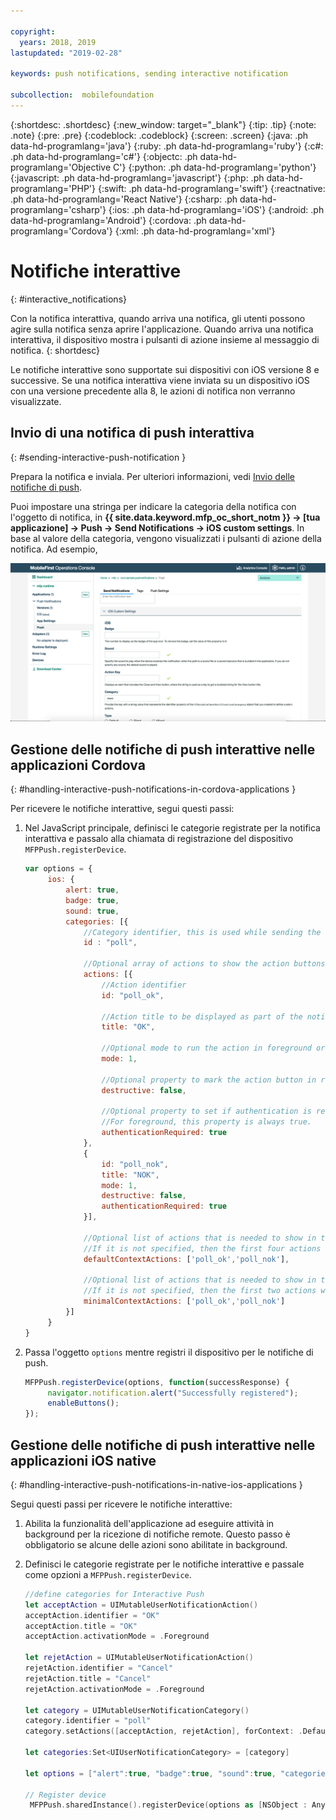 ```yaml
---

copyright:
  years: 2018, 2019
lastupdated: "2019-02-28"

keywords: push notifications, sending interactive notification

subcollection:  mobilefoundation
---
```


{:shortdesc: .shortdesc}
{:new_window: target="_blank"}
{:tip: .tip}
{:note: .note}
{:pre: .pre}
{:codeblock: .codeblock}
{:screen: .screen}
{:java: .ph data-hd-programlang='java'}
{:ruby: .ph data-hd-programlang='ruby'}
{:c#: .ph data-hd-programlang='c#'}
{:objectc: .ph data-hd-programlang='Objective C'}
{:python: .ph data-hd-programlang='python'}
{:javascript: .ph data-hd-programlang='javascript'}
{:php: .ph data-hd-programlang='PHP'}
{:swift: .ph data-hd-programlang='swift'}
{:reactnative: .ph data-hd-programlang='React Native'}
{:csharp: .ph data-hd-programlang='csharp'}
{:ios: .ph data-hd-programlang='iOS'}
{:android: .ph data-hd-programlang='Android'}
{:cordova: .ph data-hd-programlang='Cordova'}
{:xml: .ph data-hd-programlang='xml'}

# Notifiche interattive
{: #interactive_notifications}

Con la notifica interattiva, quando arriva una notifica, gli utenti possono agire sulla notifica senza aprire l'applicazione. Quando arriva una notifica interattiva, il dispositivo mostra i pulsanti di azione insieme al messaggio di notifica.
{: shortdesc}

Le notifiche interattive sono supportate sui dispositivi con iOS versione 8 e successive. Se una notifica interattiva viene inviata su un dispositivo iOS con una versione precedente alla 8, le azioni di notifica non verranno visualizzate.

## Invio di una notifica di push interattiva
{: #sending-interactive-push-notification }

Prepara la notifica e inviala. Per ulteriori informazioni, vedi [Invio delle notifiche di push](/docs/services/mobilefoundation?topic=mobilefoundation-send_push_notifications#send_push_notifications).

Puoi impostare una stringa per indicare la categoria della notifica con l'oggetto di notifica, in **{{ site.data.keyword.mfp_oc_short_notm }} → [tua applicazione] → Push → Send Notifications → iOS custom settings**. In base al valore della categoria, vengono visualizzati i pulsanti di azione della notifica. Ad esempio,

![Impostazione delle categorie per le notifiche interattive iOS in {{ site.data.keyword.mfp_oc_short_notm }}](images/categories-for-interactive-notifications.png)

## Gestione delle notifiche di push interattive nelle applicazioni Cordova
{: #handling-interactive-push-notifications-in-cordova-applications }

Per ricevere le notifiche interattive, segui questi passi: 

1. Nel JavaScript principale, definisci le categorie registrate per la notifica interattiva e passalo alla chiamata di registrazione del dispositivo `MFPPush.registerDevice`.

   ```javascript
   var options = {
        ios: {
            alert: true,
            badge: true,
            sound: true,     
            categories: [{
                //Category identifier, this is used while sending the notification.
                id : "poll",

                //Optional array of actions to show the action buttons along with the message.    
                actions: [{
                    //Action identifier
                    id: "poll_ok",

                    //Action title to be displayed as part of the notification button.
                    title: "OK",

                    //Optional mode to run the action in foreground or background. 1-foreground. 0-background. Default is foreground.
                    mode: 1,  

                    //Optional property to mark the action button in red color. Default is false.
                    destructive: false,

                    //Optional property to set if authentication is required or not before running the action.(Screen lock).
                    //For foreground, this property is always true.
                    authenticationRequired: true
                },
                {
                    id: "poll_nok",
                    title: "NOK",
                    mode: 1,
                    destructive: false,
                    authenticationRequired: true
                }],

                //Optional list of actions that is needed to show in the case alert.
                //If it is not specified, then the first four actions will be shown.
                defaultContextActions: ['poll_ok','poll_nok'],

                //Optional list of actions that is needed to show in the notification center, lock screen.
                //If it is not specified, then the first two actions will be shown.
                minimalContextActions: ['poll_ok','poll_nok']
            }]     
        }
   }
   ```

2. Passa l'oggetto `options` mentre registri il dispositivo per le notifiche di push. 

   ```javascript
   MFPPush.registerDevice(options, function(successResponse) {
  		navigator.notification.alert("Successfully registered");
  		enableButtons();
   });  
   ```

## Gestione delle notifiche di push interattive nelle applicazioni iOS native
{: #handling-interactive-push-notifications-in-native-ios-applications }

Segui questi passi per ricevere le notifiche interattive:

1. Abilita la funzionalità dell'applicazione ad eseguire attività in background per la ricezione di notifiche remote. Questo passo è obbligatorio se alcune delle azioni sono abilitate in background. 
2. Definisci le categorie registrate per le notifiche interattive e passale come opzioni a `MFPPush.registerDevice`.

   ```swift
   //define categories for Interactive Push
   let acceptAction = UIMutableUserNotificationAction()
   acceptAction.identifier = "OK"
   acceptAction.title = "OK"
   acceptAction.activationMode = .Foreground

   let rejetAction = UIMutableUserNotificationAction()
   rejetAction.identifier = "Cancel"
   rejetAction.title = "Cancel"
   rejetAction.activationMode = .Foreground

   let category = UIMutableUserNotificationCategory()
   category.identifier = "poll"
   category.setActions([acceptAction, rejetAction], forContext: .Default)

   let categories:Set<UIUserNotificationCategory> = [category]

   let options = ["alert":true, "badge":true, "sound":true, "categories": categories]

   // Register device
    MFPPush.sharedInstance().registerDevice(options as [NSObject : AnyObject], completionHandler: {(response: WLResponse!, error: NSError!) -> Void in
   ```
